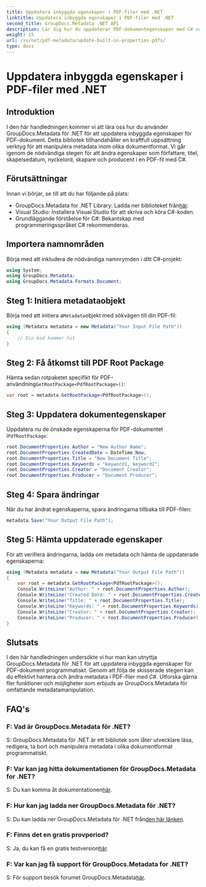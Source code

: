 ```yaml
---
title: Uppdatera inbyggda egenskaper i PDF-filer med .NET
linktitle: Uppdatera inbyggda egenskaper i PDF-filer med .NET
second_title: GroupDocs.Metadata .NET API
description: Lär dig hur du uppdaterar PDF-dokumentegenskaper med C# och GroupDocs.Metadata för .NET. Ändra författare, titel, sökord och mer programmatiskt.
weight: 15
url: /sv/net/pdf-metadata/update-built-in-properties-pdfs/
type: docs
---
```

# Uppdatera inbyggda egenskaper i PDF-filer med .NET

## Introduktion
I den här handledningen kommer vi att lära oss hur du använder GroupDocs.Metadata för .NET för att uppdatera inbyggda egenskaper för PDF-dokument. Detta bibliotek tillhandahåller en kraftfull uppsättning verktyg för att manipulera metadata inom olika dokumentformat. Vi går igenom de nödvändiga stegen för att ändra egenskaper som författare, titel, skapelsedatum, nyckelord, skapare och producent i en PDF-fil med C#.
## Förutsättningar
Innan vi börjar, se till att du har följande på plats:
-  GroupDocs.Metadata for .NET Library: Ladda ner biblioteket från[här](https://releases.groupdocs.com/metadata/net/).
- Visual Studio: Installera Visual Studio för att skriva och köra C#-koden.
- Grundläggande förståelse för C#: Bekantskap med programmeringsspråket C# rekommenderas.

## Importera namnområden
Börja med att inkludera de nödvändiga namnrymden i ditt C#-projekt:
```csharp
using System;
using GroupDocs.Metadata;
using GroupDocs.Metadata.Formats.Document;
```
## Steg 1: Initiera metadataobjekt
 Börja med att initiera a`Metadata`objekt med sökvägen till din PDF-fil:
```csharp
using (Metadata metadata = new Metadata("Your Input File Path"))
{
    // Din kod kommer hit
}
```
## Steg 2: Få åtkomst till PDF Root Package
 Hämta sedan rotpaketet specifikt för PDF-användning`GetRootPackage<PdfRootPackage>()`:
```csharp
var root = metadata.GetRootPackage<PdfRootPackage>();
```
## Steg 3: Uppdatera dokumentegenskaper
 Uppdatera nu de önskade egenskaperna för PDF-dokumentet i`PdfRootPackage`:
```csharp
root.DocumentProperties.Author = "New Author Name";
root.DocumentProperties.CreatedDate = DateTime.Now;
root.DocumentProperties.Title = "New Document Title";
root.DocumentProperties.Keywords = "keyword1, keyword2";
root.DocumentProperties.Creator = "Document Creator";
root.DocumentProperties.Producer = "Document Producer";
```
## Steg 4: Spara ändringar
När du har ändrat egenskaperna, spara ändringarna tillbaka till PDF-filen:
```csharp
metadata.Save("Your Output File Path");
```
## Steg 5: Hämta uppdaterade egenskaper
För att verifiera ändringarna, ladda om metadata och hämta de uppdaterade egenskaperna:
```csharp
using (Metadata metadata = new Metadata("Your Output File Path"))
{
    var root = metadata.GetRootPackage<PdfRootPackage>();
    Console.WriteLine("Author: " + root.DocumentProperties.Author);
    Console.WriteLine("Created Date: " + root.DocumentProperties.CreatedDate);
    Console.WriteLine("Title: " + root.DocumentProperties.Title);
    Console.WriteLine("Keywords: " + root.DocumentProperties.Keywords);
    Console.WriteLine("Creator: " + root.DocumentProperties.Creator);
    Console.WriteLine("Producer: " + root.DocumentProperties.Producer);
}
```

## Slutsats
I den här handledningen undersökte vi hur man kan utnyttja GroupDocs.Metadata för .NET för att uppdatera inbyggda egenskaper för PDF-dokument programmatiskt. Genom att följa de skisserade stegen kan du effektivt hantera och ändra metadata i PDF-filer med C#. Utforska gärna fler funktioner och möjligheter som erbjuds av GroupDocs.Metadata för omfattande metadatamanipulation.

## FAQ's
### F: Vad är GroupDocs.Metadata för .NET?
S: GroupDocs.Metadata för .NET är ett bibliotek som låter utvecklare läsa, redigera, ta bort och manipulera metadata i olika dokumentformat programmatiskt.
### F: Var kan jag hitta dokumentationen för GroupDocs.Metadata for .NET?
 S: Du kan komma åt dokumentationen[här](https://tutorials.groupdocs.com/metadata/net/).
### F: Hur kan jag ladda ner GroupDocs.Metadata för .NET?
 S: Du kan ladda ner GroupDocs.Metadata för .NET från[den här länken](https://releases.groupdocs.com/metadata/net/).
### F: Finns det en gratis provperiod?
 S: Ja, du kan få en gratis testversion[här](https://releases.groupdocs.com/).
### F: Var kan jag få support för GroupDocs.Metadata for .NET?
 S: För support besök forumet GroupDocs.Metadata[här](https://forum.groupdocs.com/c/metadata/14).